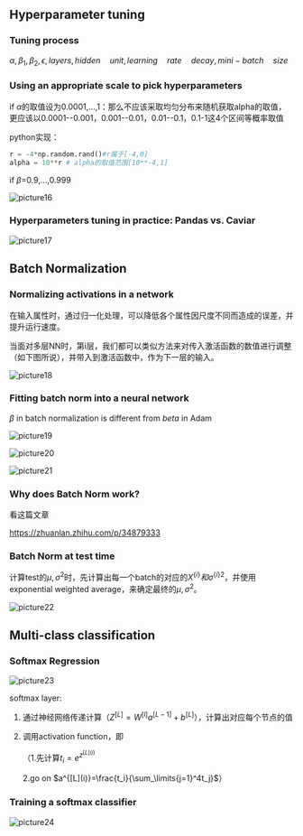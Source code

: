 ## Hyperparameter tuning

### Tuning process

$\alpha,\beta_1,\beta_2,\epsilon,layers,hidden \quad unit,learning\quad rate \quad decay,mini-batch\quad size$

### Using an appropriate scale to pick hyperparameters

if $\alpha$的取值设为0.0001,...,1：那么不应该采取均匀分布来随机获取alpha的取值，更应该以0.0001--0.001，0.001--0.01，0.01--0.1，0.1-1这4个区间等概率取值

python实现：

```python
r = -4*np.random.rand()#r属于[-4,0]
alpha = 10**r # alpha的取值范围[10**-4,1]
```

if $\beta$=0.9,...,0.999

![picture16](picture16.png)

### Hyperparameters tuning in practice: Pandas vs. Caviar

![picture17](picture17.png)

## Batch Normalization

### Normalizing activations in a network

在输入属性时，通过归一化处理，可以降低各个属性因尺度不同而造成的误差，并提升运行速度。

当面对多层NN时，第i层，我们都可以类似方法来对传入激活函数的数值进行调整（如下图所说），并带入到激活函数中，作为下一层的输入。

![picture18](picture18.png)

### Fitting batch norm into a neural network

$\beta$ in batch normalization is different from $beta$ in Adam

![picture19](picture19.png)

![picture20](picture20.png)

![picture21](picture21.png)

### Why does Batch Norm work?

看这篇文章

https://zhuanlan.zhihu.com/p/34879333

### Batch Norm at test time

计算test的$\mu,\sigma^2$时，先计算出每一个batch的对应的$X^{\{i\}}和{\sigma^{\{i\}}}^{2}$，并使用exponential weighted average，来确定最终的$\mu,\sigma^2$。

![picture22](picture22.png)

## Multi-class classification

### Softmax Regression

![picture23](picture23.png)

softmax layer:

1. 通过神经网络传递计算（$Z^{[L]}=W^{[l]}a^{[L-1]}+b^{[L]}$），计算出对应每个节点的值

2. 调用activation function，即

   （1.先计算$t_i=e^{z^{[L](i)}}$

      2.go on $a^{[L](i)}=\frac{t_i}{\sum_\limits{j=1}^4t_j}$）

### Training a softmax classifier

![picture24](picture24.png)